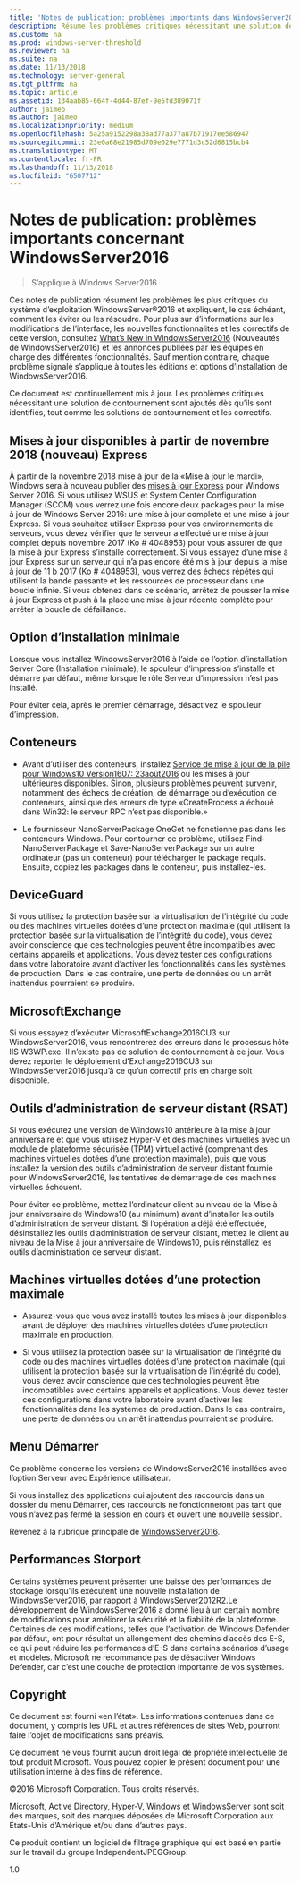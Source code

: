 ```yaml
---
title: 'Notes de publication: problèmes importants dans WindowsServer2016'
description: Résume les problèmes critiques nécessitant une solution de contournement pour éviter une panne, un blocage, un échec d’installation ou une perte de données.
ms.custom: na
ms.prod: windows-server-threshold
ms.reviewer: na
ms.suite: na
ms.date: 11/13/2018
ms.technology: server-general
ms.tgt_pltfrm: na
ms.topic: article
ms.assetid: 134aab85-664f-4d44-87ef-9e5fd389071f
author: jaimeo
ms.author: jaimeo
ms.localizationpriority: medium
ms.openlocfilehash: 5a25a9152298a38ad77a377a87b71917ee586947
ms.sourcegitcommit: 23e0a68e21985d709e029e7771d3c52d6815bcb4
ms.translationtype: MT
ms.contentlocale: fr-FR
ms.lasthandoff: 11/13/2018
ms.locfileid: "6507712"
---
```

# Notes de publication: problèmes importants concernant WindowsServer2016

>S’applique à Windows Server2016

Ces notes de publication résument les problèmes les plus critiques du système d’exploitation WindowsServer&reg;2016 et expliquent, le cas échéant, comment les éviter ou les résoudre. Pour plus sur d’informations sur les modifications de l’interface, les nouvelles fonctionnalités et les correctifs de cette version, consultez [What’s New in WindowsServer2016](what-s-new-in-windows-server-2016.md) (Nouveautés de WindowsServer2016) et les annonces publiées par les équipes en charge des différentes fonctionnalités. Sauf mention contraire, chaque problème signalé s’applique à toutes les éditions et options d’installation de WindowsServer2016.  

Ce document est continuellement mis à jour. Les problèmes critiques nécessitant une solution de contournement sont ajoutés dès qu’ils sont identifiés, tout comme les solutions de contournement et les correctifs.  

## Mises à jour disponibles à partir de novembre 2018 (nouveau) Express

À partir de la novembre 2018 mise à jour de la «Mise à jour le mardi», Windows sera à nouveau publier des [mises à jour Express](express-updates.md) pour Windows Server 2016. Si vous utilisez WSUS et System Center Configuration Manager (SCCM) vous verrez une fois encore deux packages pour la mise à jour de Windows Server 2016: une mise à jour complète et une mise à jour Express. Si vous souhaitez utiliser Express pour vos environnements de serveurs, vous devez vérifier que le serveur a effectué une mise à jour complet depuis novembre 2017 (Ko # 4048953) pour vous assurer de que la mise à jour Express s’installe correctement. Si vous essayez d’une mise à jour Express sur un serveur qui n’a pas encore été mis à jour depuis la mise à jour de 11 b 2017 (Ko # 4048953), vous verrez des échecs répétés qui utilisent la bande passante et les ressources de processeur dans une boucle infinie. Si vous obtenez dans ce scénario, arrêtez de pousser la mise à jour Express et push à la place une mise à jour récente complète pour arrêter la boucle de défaillance.  

## Option d’installation minimale
[comment]: # (ID: 370; utilisateur procédant à la soumission: amason; état: validé)  
Lorsque vous installez WindowsServer2016 à l’aide de l’option d’installation Server Core (Installation minimale), le spouleur d’impression s’installe et démarre par défaut, même lorsque le rôle Serveur d’impression n’est pas installé.

Pour éviter cela, après le premier démarrage, désactivez le spouleur d’impression.


## Conteneurs  

[comment]: # (ID: 371; utilisateur procédant à la soumission: taylorb; état: validé)  
- Avant d’utiliser des conteneurs, installez [Service de mise à jour de la pile pour Windows10 Version1607: 23août2016](https://support.microsoft.com/en-us/kb/3176936) ou les mises à jour ultérieures disponibles. Sinon, plusieurs problèmes peuvent survenir, notamment des échecs de création, de démarrage ou d’exécution de conteneurs, ainsi que des erreurs de type «CreateProcess a échoué dans Win32: le serveur RPC n’est pas disponible.»

[comment]: # (ID: 373; utilisateur procédant à la soumission: plang; état: validé)  
- Le fournisseur NanoServerPackage OneGet ne fonctionne pas dans les conteneurs Windows. Pour contourner ce problème, utilisez Find-NanoServerPackage et Save-NanoServerPackage sur un autre ordinateur (pas un conteneur) pour télécharger le package requis. Ensuite, copiez les packages dans le conteneur, puis installez-les.

## DeviceGuard
[comment]: # (ID: 369; utilisateur procédant à la soumission: nirb; état: validé)
Si vous utilisez la protection basée sur la virtualisation de l’intégrité du code ou des machines virtuelles dotées d’une protection maximale (qui utilisent la protection basée sur la virtualisation de l’intégrité du code), vous devez avoir conscience que ces technologies peuvent être incompatibles avec certains appareils et applications. Vous devez tester ces configurations dans votre laboratoire avant d’activer les fonctionnalités dans les systèmes de production. Dans le cas contraire, une perte de données ou un arrêt inattendus pourraient se produire.

## MicrosoftExchange
[comment]: # (ID: 375; utilisateur procédant à la soumission: wgries; état: validé)
Si vous essayez d’exécuter MicrosoftExchange2016CU3 sur WindowsServer2016, vous rencontrerez des erreurs dans le processus hôte IIS W3WP.exe. Il n’existe pas de solution de contournement à ce jour. Vous devez reporter le déploiement d’Exchange2016CU3 sur WindowsServer2016 jusqu’à ce qu’un correctif pris en charge soit disponible.

## Outils d’administration de serveur distant (RSAT)
[comment]: # (ID: 374; utilisateur procédant à la soumission: ryanpu; état: validé)
Si vous exécutez une version de Windows10 antérieure à la mise à jour anniversaire et que vous utilisez Hyper-V et des machines virtuelles avec un module de plateforme sécurisée (TPM) virtuel activé (comprenant des machines virtuelles dotées d’une protection maximale), puis que vous installez la version des outils d’administration de serveur distant fournie pour WindowsServer2016, les tentatives de démarrage de ces machines virtuelles échouent.

Pour éviter ce problème, mettez l’ordinateur client au niveau de la Mise à jour anniversaire de Windows10 (au minimum) avant d’installer les outils d’administration de serveur distant. Si l’opération a déjà été effectuée, désinstallez les outils d’administration de serveur distant, mettez le client au niveau de la Mise à jour anniversaire de Windows10, puis réinstallez les outils d’administration de serveur distant.


## Machines virtuelles dotées d’une protection maximale
[comment]: # (ID: 369; utilisateur procédant à la soumission: nirb; état: validé)  
- Assurez-vous que vous avez installé toutes les mises à jour disponibles avant de déployer des machines virtuelles dotées d’une protection maximale en production.

- Si vous utilisez la protection basée sur la virtualisation de l’intégrité du code ou des machines virtuelles dotées d’une protection maximale (qui utilisent la protection basée sur la virtualisation de l’intégrité du code), vous devez avoir conscience que ces technologies peuvent être incompatibles avec certains appareils et applications. Vous devez tester ces configurations dans votre laboratoire avant d’activer les fonctionnalités dans les systèmes de production. Dans le cas contraire, une perte de données ou un arrêt inattendus pourraient se produire.


## Menu Démarrer
[comment]: # (ID: 372; utilisateur procédant à la soumission: samli; état: validé)
Ce problème concerne les versions de WindowsServer2016 installées avec l’option Serveur avec Expérience utilisateur.

Si vous installez des applications qui ajoutent des raccourcis dans un dossier du menu Démarrer, ces raccourcis ne fonctionneront pas tant que vous n’avez pas fermé la session en cours et ouvert une nouvelle session.



Revenez à la rubrique principale de [WindowsServer2016](Windows-Server-2016.md).

## Performances Storport
Certains systèmes peuvent présenter une baisse des performances de stockage lorsqu’ils exécutent une nouvelle installation de WindowsServer2016, par rapport à WindowsServer2012R2.Le développement de WindowsServer2016 a donné lieu à un certain nombre de modifications pour améliorer la sécurité et la fiabilité de la plateforme. Certaines de ces modifications, telles que l’activation de Windows Defender par défaut, ont pour résultat un allongement des chemins d’accès des E-S, ce qui peut réduire les performances d’E-S dans certains scénarios d’usage et modèles. Microsoft ne recommande pas de désactiver Windows Defender, car c’est une couche de protection importante de vos systèmes.  

## Copyright  
Ce document est fourni «en l’état». Les informations contenues dans ce document, y compris les URL et autres références de sites Web, pourront faire l’objet de modifications sans préavis.  

Ce document ne vous fournit aucun droit légal de propriété intellectuelle de tout produit Microsoft. Vous pouvez copier le présent document pour une utilisation interne à des fins de référence.  

&copy;2016 Microsoft Corporation. Tous droits réservés.  

Microsoft, Active Directory, Hyper-V, Windows et WindowsServer sont soit des marques, soit des marques déposées de Microsoft Corporation aux États-Unis d’Amérique et/ou dans d’autres pays.  

Ce produit contient un logiciel de filtrage graphique qui est basé en partie sur le travail du groupe IndependentJPEGGroup.  


1.0  
